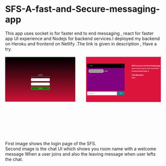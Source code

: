 # SFS-A-fast-and-Secure-messaging-app
This app uses socket io for faster end to end messaging , react for faster app UI experience and Nodejs for backend services.I deployed my backend on Heroku and frontend on Netlify .The link is given in description , Have a try.
<br><br>
<img src="https://github.com/akashrajput25/SFS-A-fast-and-Secure-messaging-app/blob/master/loginpage.png" height=50% width=45% align=left>
<img src="https://github.com/akashrajput25/SFS-A-fast-and-Secure-messaging-app/blob/master/chatUI.png" height=40% width=48% align=right>
<br><br><br><br><br><br><br><br><br><br><br><br><br><br><br><br>
First image shows the login page of the SFS.<br>
Second image is the chat UI which shows you room name with a welcome message When a user joins and also the leaving message when user lefts the chat.<br>

